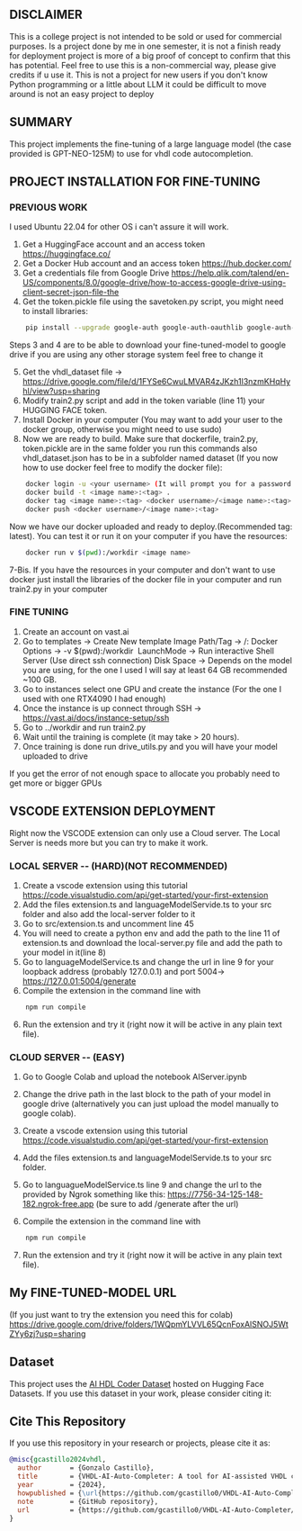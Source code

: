 ## DISCLAIMER
This is a college project is not intended to be sold or used for commercial purposes. Is a project done by me in one semester, it is not a finish ready for deployment project is more of a big proof of concept to confirm that this has potential. Feel free to use this is a non-commercial way, please give credits if u use it. This is not a project for new users if you don't know Python programming or a little about LLM it could be difficult to move around is not an easy project to deploy

## SUMMARY 

This project implements the fine-tuning of a large language model (the case provided is GPT-NEO-125M) to use for vhdl code autocompletion.

## PROJECT INSTALLATION FOR FINE-TUNING
### PREVIOUS WORK
I used Ubuntu 22.04 for other OS i can't assure it will work.
1. Get a HuggingFace account and an access token https://huggingface.co/
2. Get a Docker Hub account and an access token https://hub.docker.com/
3. Get a credentials file from Google Drive https://help.qlik.com/talend/en-US/components/8.0/google-drive/how-to-access-google-drive-using-client-secret-json-file-the
4. Get the token.pickle file using the savetoken.py script, you might need to install libraries:
```bash
    pip install --upgrade google-auth google-auth-oauthlib google-auth-httplib2 google-api-python-client
```
Steps 3 and 4 are to be able to download your fine-tuned-model to google drive if you are using any other storage system feel free to change it

5. Get the vhdl_dataset file -> https://drive.google.com/file/d/1FYSe6CwuLMVAR4zJKzh1l3nzmKHqHyhl/view?usp=sharing
6. Modify train2.py script and add in the token variable (line 11) your HUGGING FACE token.
7. Install Docker in your computer (You may want to add your user to the docker group, otherwise you might need to use sudo) 
8. Now we are ready to build. Make sure that dockerfile, train2.py, token.pickle are in the same folder you run this commands also vhdl_dataset.json has to be in a subfolder named dataset (If you now how to use docker feel free to modify the docker file):
```bash
    docker login -u <your username> (It will prompt you for a password use the DOCKER TOKEN)
    docker build -t <image name>:<tag> .
    docker tag <image name>:<tag> <docker username>/<image name>:<tag>
    docker push <docker username>/<image name>:<tag>
``` 
Now we have our docker uploaded and ready to deploy.(Recommended tag: latest). You can test it or run it on your computer if you have the resources:
```bash
    docker run v $(pwd):/workdir <image name>
```
7-Bis. If you have the resources in your computer and don't want to use docker just install the libraries of the docker file in your computer and run train2.py in your computer

### FINE TUNING

1. Create an account on vast.ai
2. Go to templates -> Create New template
    Image Path/Tag -> <docker username>/<image name>:<tag>
    Docker Options ->  -v $(pwd):/workdir <image name>
    LaunchMode -> Run interactive Shell Server (Use direct ssh connection)
    Disk Space -> Depends on the model you are using, for the one I used I will say at least 64 GB recommended ~100 GB.
3. Go to instances select one GPU and create the instance (For the one I used with one RTX4090 I had enough)
4. Once the instance is up connect through SSH -> https://vast.ai/docs/instance-setup/ssh
5. Go to ../workdir and run train2.py
6. Wait until the training is complete (it may take > 20 hours).
7. Once training is done run drive_utils.py and you will have your model uploaded to drive

If you get the error of not enough space to allocate you probably need to get more or bigger GPUs

## VSCODE EXTENSION DEPLOYMENT

Right now the VSCODE extension can only use a Cloud server. The Local Server is needs more but you can try to make it work.

### LOCAL SERVER -- (HARD)(NOT RECOMMENDED)
1. Create a vscode extension using this tutorial https://code.visualstudio.com/api/get-started/your-first-extension
2. Add the files extension.ts and languageModelServide.ts to your src folder and also add the local-server folder to it 
3. Go to src/extension.ts and uncomment line 45
4. You will need to create a python env and add the path to the line 11 of extension.ts and download the local-server.py file and add the path to your model in it(line 8)
5. Go to languageModelService.ts and change the url in line 9 for your loopback address (probably 127.0.0.1) and port 5004-> https://127.0.01:5004/generate
6. Compile the extension in the command line with 
```bash
    npm run compile
```
6. Run the extension and try it (right now it will be active in any plain text file).

### CLOUD SERVER -- (EASY)
1. Go to Google Colab and upload the notebook AIServer.ipynb
2. Change the drive path in the last block to the path of your model in google drive (alternatively you can just upload the model manually to google colab).
3. Create a vscode extension using this tutorial https://code.visualstudio.com/api/get-started/your-first-extension
4. Add the files extension.ts and languageModelServide.ts to your src folder. 
    
5. Go to languagueModelService.ts line 9 and change the url to the provided by Ngrok something like this:
https://7756-34-125-148-182.ngrok-free.app (be sure to add /generate after the url)
6. Compile the extension in the command line with 
```bash
    npm run compile
```

7. Run the extension and try it (right now it will be active in any plain text file).

## My FINE-TUNED-MODEL URL
(If you just want to try the extension you need this for colab)
https://drive.google.com/drive/folders/1WQpmYLVVL65QcnFoxAlSNOJ5WtZYy6zj?usp=sharing

## Dataset

This project uses the [AI HDL Coder Dataset](https://huggingface.co/datasets/AWfaw/ai-hdlcoder-dataset) hosted on Hugging Face Datasets. If you use this dataset in your work, please consider citing it:


## Cite This Repository

If you use this repository in your research or projects, please cite it as:

```bibtex
@misc{gcastillo2024vhdl,
  author       = {Gonzalo Castillo},
  title        = {VHDL-AI-Auto-Completer: A tool for AI-assisted VHDL code completion},
  year         = {2024},
  howpublished = {\url{https://github.com/gcastillo0/VHDL-AI-Auto-Completer/tree/main}},
  note         = {GitHub repository},
  url          = {https://github.com/gcastillo0/VHDL-AI-Auto-Completer/tree/main}
}

